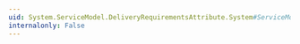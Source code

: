 ```yaml
---
uid: System.ServiceModel.DeliveryRequirementsAttribute.System#ServiceModel#Description#IContractBehavior#Validate(System.ServiceModel.Description.ContractDescription,System.ServiceModel.Description.ServiceEndpoint)
internalonly: False
---
```

